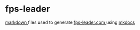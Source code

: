 # fps-leader
[ markdown ]( https://daringfireball.net/projects/markdown/ ) files used to generate
[ fps-leader.com ]( https://fps-leader.com ) using [ mkdocs ]( http://www.mkdocs.org )
